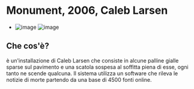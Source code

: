 # Monument, 2006, Caleb Larsen

* ![image](https://user-images.githubusercontent.com/101118175/166127573-dfde9a11-0ce4-435c-8dc1-262509f5cc70.png) ![image](https://user-images.githubusercontent.com/101118175/166127596-76a86ef9-a8b4-4726-b6a3-70f8dbea0e04.png)

## Che cos'è?
è un'installazione di Caleb Larsen che consiste in alcune palline gialle sparse sul pavimento e una scatola sospesa al soffitta piena di esse, ogni tanto ne scende qualcuna. 
Il sistema utilizza un software che rileva le notizie di morte partendo da una base di 4500 fonti online. 

